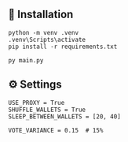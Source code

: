 ##  🚀 Installation
```
python -m venv .venv
.venv\Scripts\activate
pip install -r requirements.txt

py main.py
```

## ⚙️ Settings

```env
USE_PROXY = True
SHUFFLE_WALLETS = True
SLEEP_BETWEEN_WALLETS = [20, 40]

VOTE_VARIANCE = 0.15  # 15%
```
